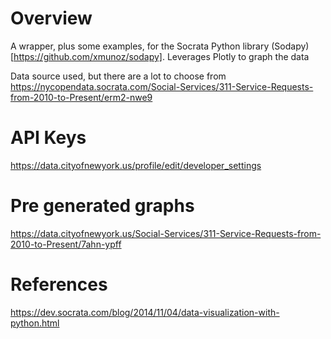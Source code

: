 # Overview
 A wrapper, plus some examples, for the Socrata Python library (Sodapy)[https://github.com/xmunoz/sodapy]. Leverages Plotly to graph the data

Data source used, but there are a lot to choose from
https://nycopendata.socrata.com/Social-Services/311-Service-Requests-from-2010-to-Present/erm2-nwe9

# API Keys
https://data.cityofnewyork.us/profile/edit/developer_settings

# Pre generated graphs
https://data.cityofnewyork.us/Social-Services/311-Service-Requests-from-2010-to-Present/7ahn-ypff


# References
https://dev.socrata.com/blog/2014/11/04/data-visualization-with-python.html
